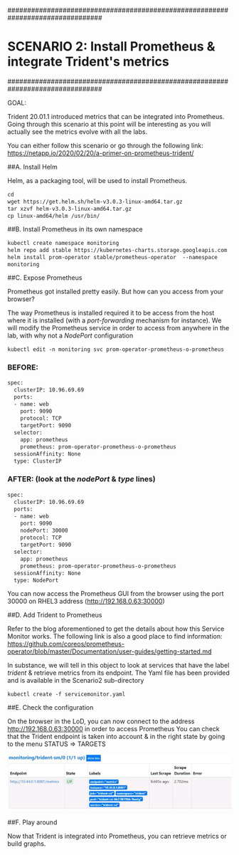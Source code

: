 ################################################################################
# SCENARIO 2: Install Prometheus & integrate Trident's metrics
################################################################################

GOAL:

Trident 20.01.1 introduced metrics that can be integrated into Prometheus.
Going through this scenario at this point will be interesting as you will actually see the metrics evolve with all the labs.

You can either follow this scenario or go through the following link:
https://netapp.io/2020/02/20/a-primer-on-prometheus-trident/



##A. Install Helm

Helm, as a packaging tool, will be used to install Prometheus.
```
cd
wget https://get.helm.sh/helm-v3.0.3-linux-amd64.tar.gz
tar xzvf helm-v3.0.3-linux-amd64.tar.gz
cp linux-amd64/helm /usr/bin/
```

##B. Install Prometheus in its own namespace
```
kubectl create namespace monitoring
helm repo add stable https://kubernetes-charts.storage.googleapis.com
helm install prom-operator stable/prometheus-operator  --namespace monitoring
```

##C. Expose Prometheus

Prometheus got installed pretty easily.
But how can you access from your browser?

The way Prometheus is installed required it to be access from the host where it is installed (with a *port-forwarding* mechanism for instance).
We will modify the Prometheus service in order to access from anywhere in the lab, with why not a *NodePort* configuration
```
kubectl edit -n monitoring svc prom-operator-prometheus-o-prometheus
```

### BEFORE:
```
spec:
  clusterIP: 10.96.69.69
  ports:
  - name: web
    port: 9090
    protocol: TCP
    targetPort: 9090
  selector:
    app: prometheus
    prometheus: prom-operator-prometheus-o-prometheus
  sessionAffinity: None
  type: ClusterIP
```

### AFTER: (look at the ***nodePort*** & ***type*** lines)
```
spec:
  clusterIP: 10.96.69.69
  ports:
  - name: web
    port: 9090
    nodePort: 30000
    protocol: TCP
    targetPort: 9090
  selector:
    app: prometheus
    prometheus: prom-operator-prometheus-o-prometheus
  sessionAffinity: None
  type: NodePort
```

You can now access the Prometheus GUI from the browser using the port 30000 on RHEL3 address (http://192.168.0.63:30000)

##D. Add Trident to Prometheus

Refer to the blog aforementioned to get the details about how this Service Monitor works.
The following link is also a good place to find information:
https://github.com/coreos/prometheus-operator/blob/master/Documentation/user-guides/getting-started.md

In substance, we will tell in this object to look at services that have the label *trident* & retrieve metrics from its endpoint.
The Yaml file has been provided and is available in the Scenario2 sub-directory

```
kubectl create -f servicemonitor.yaml
```

##E. Check the configuration

On the browser in the LoD, you can now connect to the address http://192.168.0.63:30000 in order to access Prometheus
You can check that the Trident endpoint is taken into account & in the right state by going to the menu STATUS => TARGETS

![Trident Status in Prometheus](Images/Trident_status_in_prometheus.jpg "Trident Status in Prometheus")

##F. Play around

Now that Trident is integrated into Prometheus, you can retrieve metrics or build graphs.